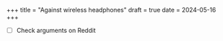 +++
title = "Against wireless headphones"
draft = true
date = 2024-05-16
+++

- [ ] Check arguments on Reddit